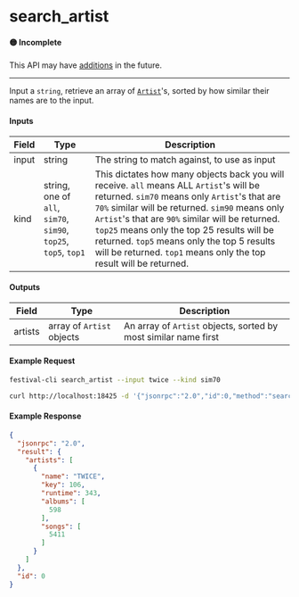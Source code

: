 # search_artist

#### 🟡 Incomplete
This API may have [additions](/api-stability/marker.md) in the future.

---

Input a `string`, retrieve an array of [`Artist`](/common-objects/artist.md)'s, sorted by how similar their names are to the input.

#### Inputs

| Field | Type                                           | Description |
|-------|------------------------------------------------|-------------|
| input | string                                         | The string to match against, to use as input
| kind  | string, one of `all`, `sim70`, `sim90`, `top25`, `top5`, `top1` | This dictates how many objects back you will receive. `all` means ALL `Artist`'s will be returned. `sim70` means only `Artist`'s that are `70%` similar will be returned. `sim90` means only `Artist`'s that are `90%` similar will be returned. `top25` means only the top 25 results will be returned. `top5` means only the top 5 results will be returned. `top1` means only the top result will be returned.

#### Outputs

| Field   | Type                      | Description |
|---------|---------------------------|-------------|
| artists | array of `Artist` objects | An array of `Artist` objects, sorted by most similar name first

#### Example Request
```bash
festival-cli search_artist --input twice --kind sim70
```
```bash
curl http://localhost:18425 -d '{"jsonrpc":"2.0","id":0,"method":"search_artist","params":{"input":"twice","kind":"sim70"}}'
```

#### Example Response
```json
{
  "jsonrpc": "2.0",
  "result": {
    "artists": [
      {
        "name": "TWICE",
        "key": 106,
        "runtime": 343,
        "albums": [
          598
        ],
        "songs": [
          5411
        ]
      }
    ]
  },
  "id": 0
}
```
